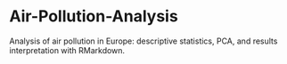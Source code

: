 # Air-Pollution-Analysis
Analysis of air pollution in Europe: descriptive statistics, PCA, and results interpretation with RMarkdown.
